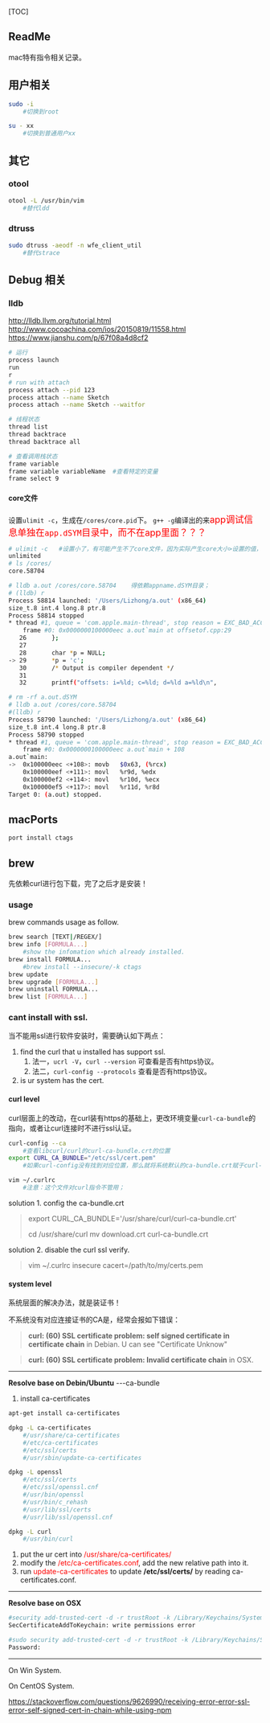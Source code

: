[TOC]



## ReadMe

mac特有指令相关记录。



## 用户相关

```bash
sudo -i
	#切换到root

su - xx
	#切换到普通用户xx
```





## 其它

### otool

```bash
otool -L /usr/bin/vim
	#替代ldd
```

### dtruss

```bash
sudo dtruss -aeodf -n wfe_client_util
	#替代strace
```



## Debug 相关

### lldb

http://lldb.llvm.org/tutorial.html
http://www.cocoachina.com/ios/20150819/11558.html
https://www.jianshu.com/p/67f08a4d8cf2



```bash
# 运行
process launch
run
r
# run with attach
process attach --pid 123
process attach --name Sketch
process attach --name Sketch --waitfor

# 线程状态
thread list
thread backtrace
thread backtrace all

# 查看调用栈状态
frame variable
frame variable variableName  #查看特定的变量
frame select 9
```



#### core文件

设置`ulimit -c`，生成在`/cores/core.pid`下。
`g++ -g`编译出的来<font color=red size=4>app调试信息单独在`app.dSYM`目录中，而不在app里面？？？</font>

```bash
# ulimit -c   #设置小了，有可能产生不了core文件，因为实际产生core大小>设置的值，就不会产生！
unlimited
# ls /cores/
core.58704

# lldb a.out /cores/core.58704    得依赖appname.dSYM目录；
# (lldb) r
Process 58814 launched: '/Users/Lizhong/a.out' (x86_64)
size_t.8 int.4 long.8 ptr.8
Process 58814 stopped
* thread #1, queue = 'com.apple.main-thread', stop reason = EXC_BAD_ACCESS (code=1, address=0x0)
    frame #0: 0x0000000100000eec a.out`main at offsetof.cpp:29
   26       };
   27  
   28       char *p = NULL;
-> 29       *p = 'c';
   30       /* Output is compiler dependent */
   31  
   32       printf("offsets: i=%ld; c=%ld; d=%ld a=%ld\n",

# rm -rf a.out.dSYM
# lldb a.out /cores/core.58704 
#(lldb) r
Process 58790 launched: '/Users/Lizhong/a.out' (x86_64)
size_t.8 int.4 long.8 ptr.8
Process 58790 stopped
* thread #1, queue = 'com.apple.main-thread', stop reason = EXC_BAD_ACCESS (code=1, address=0x0)
    frame #0: 0x0000000100000eec a.out`main + 108
a.out`main:
->  0x100000eec <+108>: movb   $0x63, (%rcx)
    0x100000eef <+111>: movl   %r9d, %edx
    0x100000ef2 <+114>: movl   %r10d, %ecx
    0x100000ef5 <+117>: movl   %r11d, %r8d
Target 0: (a.out) stopped.
```





## macPorts

```bash
port install ctags
```

## brew

先依赖curl进行包下载，完了之后才是安装！

### usage

brew commands usage as follow.

```bash
brew search [TEXT|/REGEX/]
brew info [FORMULA...]
	#show the infomation which already installed.
brew install FORMULA...
	#brew install --insecure/-k ctags
brew update
brew upgrade [FORMULA...]
brew uninstall FORMULA...
brew list [FORMULA...]  
```



### cant install with ssl.

当不能用ssl进行软件安装时，需要确认如下两点：

1. find the curl that u installed has support ssl. 
   1. 法一，`ucrl -V`，`curl --version` 可查看是否有https协议。
   2. 法二，`curl-config --protocols` 查看是否有https协议。
2. is ur system has the cert.



#### curl level

curl层面上的改动，在curl装有https的基础上，更改环境变量`curl-ca-bundle`的指向，或者让curl连接时不进行ssl认证。

```bash
curl-config --ca
	#查看libcurl/curl的curl-ca-bundle.crt的位置
export CURL_CA_BUNDLE="/etc/ssl/cert.pem"                  
	#如果curl-config没有找到对应位置，那么就将系统默认的ca-bundle.crt赋于curl-ca-bundle.

vim ~/.curlrc
	#注意：这个文件对curl指令不管用；
```



solution 1. config the ca-bundle.crt

> export CURL_CA_BUNDLE='/usr/share/curl/curl-ca-bundle.crt'
>
> cd /usr/share/curl
> mv download.crt curl-ca-bundle.crt



solution 2. disable the curl ssl verify.

> vim ~/.curlrc
> insecure
> cacert=/path/to/my/certs.pem





#### system level

系统层面的解决办法，就是装证书！

不系统没有对应连接证书的CA是，经常会报如下错误：

> **curl: (60) SSL certificate problem: self signed certificate in certificate chain** in Debian.
> U can see "Certificate Unknow" 

> **curl: (60) SSL certificate problem: Invalid certificate chain** in OSX.





------

**Resolve base on Debin/Ubuntu**  ---ca-bundle

1. install ca-certificates

```bash
apt-get install ca-certificates

dpkg -L ca-certificates 
	#/usr/share/ca-certificates
	#/etc/ca-certificates
	#/etc/ssl/certs
	#/usr/sbin/update-ca-certificates

dpkg -L openssl      
	#/etc/ssl/certs
	#/etc/ssl/openssl.cnf
	#/usr/bin/openssl
	#/usr/bin/c_rehash
	#/usr/lib/ssl/certs
	#/usr/lib/ssl/openssl.cnf

dpkg -L curl
	#/usr/bin/curl
```

1. put the ur cert into <font color=red>/usr/share/ca-certificates/</font>
2. modify the <font color=red>/etc/ca-certificates.conf</font>, add the new relative path into it.
3. run <font color=red>update-ca-certificates</font> to update **/etc/ssl/certs/** by reading ca-certificates.conf.



------

**Resolve base on OSX**

```bash
#security add-trusted-cert -d -r trustRoot -k /Library/Keychains/System.keychain ~/SkyGuard.crt  
SecCertificateAddToKeychain: write permissions error

#sudo security add-trusted-cert -d -r trustRoot -k /Library/Keychains/System.keychain ~/SkyGuard.crt 
Password:
```



------

On Win System.

On CentOS System.

https://stackoverflow.com/questions/9626990/receiving-error-error-ssl-error-self-signed-cert-in-chain-while-using-npm

